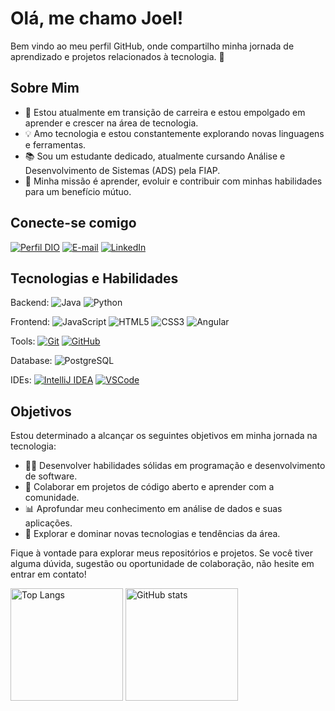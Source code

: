 # Olá, me chamo Joel! 
Bem vindo ao meu perfil GitHub, onde compartilho minha jornada de aprendizado e projetos relacionados à tecnologia. 👋

## Sobre Mim

- 🌱 Estou atualmente em transição de carreira e estou empolgado em aprender e crescer na área de tecnologia.
- 💡 Amo tecnologia e estou constantemente explorando novas linguagens e ferramentas.
- 📚 Sou um estudante dedicado, atualmente cursando Análise e Desenvolvimento de Sistemas (ADS) pela FIAP.
- 🚀 Minha missão é aprender, evoluir e contribuir com minhas habilidades para um benefício mútuo.

## Conecte-se comigo
[![Perfil DIO](https://img.shields.io/badge/-Meu%20Perfil%20na%20DIO-30A3DC?style=for-the-badge)](https://web.dio.me/users/joelsousa21/)
[![E-mail](https://img.shields.io/badge/-Email-000?style=for-the-badge&logo=microsoft-outlook&logoColor=E94D5F)](mailto:joelsousa21@outlook.com)
[![LinkedIn](https://img.shields.io/badge/-LinkedIn-000?style=for-the-badge&logo=linkedin&logoColor=30A3DC)](https://www.linkedin.com/in/joelsousa21/)
<!--
## Habilidades
![HTML5](https://img.shields.io/badge/HTML-000?style=for-the-badge&logo=html5&logoColor=30A3DC)
![CSS3](https://img.shields.io/badge/CSS3-000?style=for-the-badge&logo=css3&logoColor=E94D5F)
![JavaScript](https://img.shields.io/badge/JavaScript-000?style=for-the-badge&logo=javascript&logoColor=30A3DC)
[![Git](https://img.shields.io/badge/Git-000?style=for-the-badge&logo=git&logoColor=E94D5F)](https://git-scm.com/doc) 
[![GitHub](https://img.shields.io/badge/GitHub-000?style=for-the-badge&logo=github&logoColor=30A3DC)](https://docs.github.com/)
-->

## Tecnologias e Habilidades

Backend: ![Java](https://img.shields.io/badge/Java-000?style=for-the-badge&logo=java&logoColor=E94D5F) ![Python](https://img.shields.io/badge/Python-000?style=for-the-badge&logo=python&logoColor=E94D5F)


Frontend: ![JavaScript](https://img.shields.io/badge/JavaScript-000?style=for-the-badge&logo=javascript&logoColor=30A3DC) ![HTML5](https://img.shields.io/badge/HTML-000?style=for-the-badge&logo=html5&logoColor=30A3DC) ![CSS3](https://img.shields.io/badge/CSS3-000?style=for-the-badge&logo=css3&logoColor=E94D5F) ![Angular](https://img.shields.io/badge/Angular-000?style=for-the-badge&logo=angular&logoColor=30A3DC)


Tools: [![Git](https://img.shields.io/badge/Git-000?style=for-the-badge&logo=git&logoColor=E94D5F)](https://git-scm.com/doc) [![GitHub](https://img.shields.io/badge/GitHub-000?style=for-the-badge&logo=github&logoColor=30A3DC)](https://docs.github.com/)


Database: ![PostgreSQL](https://img.shields.io/badge/PostgreSQL-000?style=for-the-badge&logo=postgresql&logoColor=30A3DC)

IDEs: [![IntelliJ IDEA](https://img.shields.io/badge/IntelliJ_IDEA-000?style=for-the-badge&logo=intellij-idea&logoColor=30A3DC)](https://www.jetbrains.com/idea/) [![VSCode](https://img.shields.io/badge/VS_Code-000?style=for-the-badge&logo=visual-studio-code&logoColor=E94D5F)](https://code.visualstudio.com/)










<!--
- 🖥️ Aprendendo Java, Python, JavaScript e outras linguagens de programação.
- 🗃️ Explorando bancos de dados, especialmente PostgreSQL.
- 🌐 Interessado em desenvolvimento web, análise de dados e automação.
-->

## Objetivos

Estou determinado a alcançar os seguintes objetivos em minha jornada na tecnologia:

- 👨‍💻 Desenvolver habilidades sólidas em programação e desenvolvimento de software.
- 🤝 Colaborar em projetos de código aberto e aprender com a comunidade.
- 📊 Aprofundar meu conhecimento em análise de dados e suas aplicações.
- 🌱 Explorar e dominar novas tecnologias e tendências da área.

Fique à vontade para explorar meus repositórios e projetos. Se você tiver alguma dúvida, sugestão ou oportunidade de colaboração, não hesite em entrar em contato!

<!--
**joelsousa21/joelsousa21** is a ✨ _special_ ✨ repository because its `README.md` (this file) appears on your GitHub profile.

Here are some ideas to get you started:

- 🔭 I’m currently working on ...
- 🌱 I’m currently learning ...
- 👯 I’m looking to collaborate on ...
- 🤔 I’m looking for help with ...
- 💬 Ask me about ...
- 📫 How to reach me: ...
- 😄 Pronouns: ...
- ⚡ Fun fact: ...
-->


<div align="left">
<img loading="lazy" height="180em" src="https://github-readme-stats.vercel.app/api/top-langs/?username=joelsousa21&layout=compact&langs_count=7&theme=dracula" alt="Top Langs" />
<img loading="lazy" height="180em" src="https://github-readme-stats.vercel.app/api?username=joelsousa21&show_icons=true&theme=dracula" alt="GitHub stats" />
</div>

